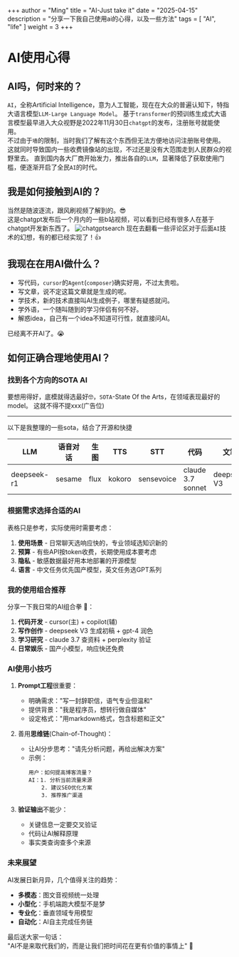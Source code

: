 +++
author = "Ming"
title = "AI-Just take it"
date = "2025-04-15"
description = "分享一下我自己使用ai的心得，以及一些方法"
tags = [
    "AI",
    "life"
]
weight = 3
+++

# AI使用心得
## AI吗，何时来的？

`AI`，全称Artificial Intelligence，意为人工智能，现在在大众的普遍认知下，特指大语言模型`LLM-Large Language Model`。
基于`transformer`的预训练生成式大语言模型最早进入大众视野是2022年11月30日`chatgpt`的发布，注册账号就能使用。  
不过由于`墙`的限制，当时我们了解有这个东西但无法方便地访问注册账号使用。
这就同时导致国内一些收费镜像站的出现，不过还是没有大范围走到人民群众的视野里去。
直到国内各大厂商开始发力，推出各自的`LLM`，显著降低了获取使用门槛，便逐渐开启了全民`AI`的时代。

## 我是如何接触到AI的？
当然是随波逐流，跟风刷视频了解到的。:sunglasses:  
这是chatgpt发布后一个月内的一些b站视频，可以看到已经有很多人在基于chatgpt开发新东西了。
![chatgptsearch](/img/chatgptsearch.png)
现在去翻看一些评论区对于后面`AI`技术的幻想，有的都已经实现了！:+1:

## 我现在在用AI做什么？
- 写代码，`cursor`的`Agent`(`composer`)确实好用，不过太贵啦。
- 写文章，说不定这篇文章就是生成的呢。
- 学技术，新的技术直接叫AI生成例子，哪里有疑惑就问。
- 学外语，一个随叫随到的学习伴侣有何不好。
- 解惑idea，自己有一个idea不知道可行性，就直接问AI。

已经离不开AI了。:sob:

## 如何正确合理地使用AI？
### 找到各个方向的SOTA AI  

要想用得好，底模就得选最好🤓，`SOTA`-State Of the Arts，在领域表现最好的model。
这就不得不提xxx(广告位)

---
以下是我整理的一些sota，结合了开源和快捷  

| LLM          | 语音对话 | 生图   | TTS     | STT         | 代码                | 文笔          |
|--------------|----------|--------|---------|-------------|---------------------|---------------|
| deepseek-r1  | sesame   | flux   | kokoro  | sensevoice   | claude 3.7 sonnet   | deepseek V3   |

### 根据需求选择合适的AI

表格只是参考，实际使用时需要考虑：
1. **使用场景** - 日常聊天选响应快的，专业领域选知识新的
2. **预算** - 有些API按token收费，长期使用成本要考虑
3. **隐私** - 敏感数据最好用本地部署的开源模型
4. **语言** - 中文任务优先国产模型，英文任务选GPT系列

### 我的使用组合推荐

分享一下我日常的AI组合拳 :boxing_glove:：
1. **代码开发** - cursor(主) + copilot(辅)
2. **写作创作** - deepseek V3 生成初稿 + gpt-4 润色
3. **学习研究** - claude 3.7 查资料 + perplexity 验证
4. **日常娱乐** - 国产小模型，响应快还免费

### AI使用小技巧

1. **Prompt工程**很重要：
   - 明确需求："写一封辞职信，语气专业但温和"
   - 提供背景："我是程序员，想转行做自媒体"
   - 设定格式："用markdown格式，包含标题和正文"

2. 善用**思维链**(Chain-of-Thought)：
   - 让AI分步思考："请先分析问题，再给出解决方案"
   - 示例：
     ```
     用户：如何提高博客流量？
     AI：1. 分析当前流量来源
         2. 建议SEO优化方案
         3. 推荐推广渠道
     ```

3. **验证输出**不能少：
   - 关键信息一定要交叉验证
   - 代码让AI解释原理
   - 事实类查询查多个来源

### 未来展望

AI发展日新月异，几个值得关注的趋势：
- **多模态**：图文音视频统一处理
- **小型化**：手机端跑大模型不是梦
- **专业化**：垂直领域专用模型
- **自动化**：AI自主完成任务链

最后送大家一句话：  
"AI不是来取代我们的，而是让我们把时间花在更有价值的事情上" :rocket:

###
